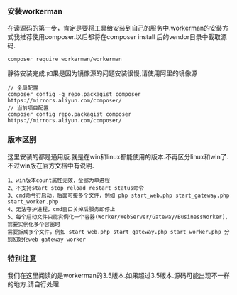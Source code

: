 ### 安装workerman
在读源码的第一步，肯定是要将工具给安装到自己的服务中.workerman的安装方式我推荐使用composer.以后都将在composer install 后的vendor目录中截取源码.
```
composer require workerman/workerman
```
静待安装完成.如果是因为镜像源的问题安装很慢,请使用阿里的镜像源
```
// 全局配置
composer config -g repo.packagist composer https://mirrors.aliyun.com/composer/
// 当前项目配置
composer config repo.packagist composer https://mirrors.aliyun.com/composer/
```
### 版本区别
这里安装的都是通用版.就是在win和linux都能使用的版本.不再区分linux和win了.不过win版在官方文档中有说明.
```
1、win版本count属性无效，全部为单进程
2、不支持start stop reload restart status命令
3、cmd命令行启动，后面可接多个文件，例如 php start_web.php start_gateway.php start_worker.php
4、无法守护进程，cmd窗口关掉后服务即停止
5、每个启动文件只能实例化一个容器(Worker/WebServer/Gateway/BusinessWorker)，需要实例化多个容器时
需要拆成多个文件，例如 start_web.php start_gateway.php start_worker.php 分别初始化web gateway worker
```
### 特别注意
我们在这里阅读的是workerman的3.5版本.如果超过3.5版本.源码可能出现不一样的地方.请自行处理.